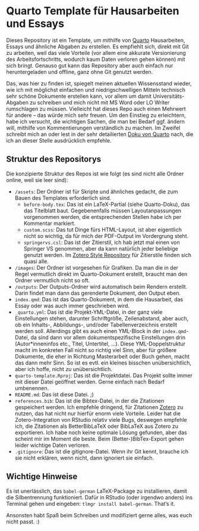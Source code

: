 # Quarto Template für Hausarbeiten und Essays

Dieses Repository ist ein Template, um mithilfe von [Quarto](https://quarto.org) Hausarbeiten, Essays und ähnliche Abgaben zu erstellen. Es empfiehlt sich, direkt mit Git zu arbeiten, weil das viele Vorteile (vor allem eine akkurate Versionierung des Arbeitsfortschritts, wodurch kaum Daten verloren gehen können) mit sich bringt. Genauso gut kann das Repository aber auch einfach nur heruntergeladen und offline, ganz ohne Git genutzt werden.

Das, was hier zu finden ist, spiegelt meinen aktuellen Wissensstand wieder, wie ich mit möglichst einfachen und niedrigschwelligen Mitteln technisch sehr schöne Dokumente erstellen kann, vor allem um damit Universitäts-Abgaben zu schreiben und mich nicht mit MS Word oder LO Writer rumschlagen zu müssen. Vielleicht hat dieses Repo auch einen Mehrwert für andere – das würde mich sehr freuen. Um den Einstieg zu erleichtern, habe ich versucht, die wichtigen Sachen, die man bei Bedarf ggf. ändern will, mithilfe von Kommentierungen verständlich zu machen. Im Zweifel schreibt mich an oder lest in der sehr detailierten [Doku von Quarto](https://quarto.org/docs/guide/) nach, die ich an dieser Stelle ausdrücklich empfehle.

## Struktur des Repositorys

Die konzipierte Struktur des Repos ist wie folgt (es sind nicht alle Ordner online, weil sie leer sind):

- `/assets`: Der Ordner ist für Skripte und ähnliches gedacht, die zum Bauen des Templates erforderlich sind.
  - `before-body.tex`: Das ist ein LaTeX-Partial (siehe Quarto-Doku), das das Titelblatt baut. Gegebenenfalls müssen Layoutanpassungen vorgenommen werden, die entsprechenden Stellen habe ich per Kommentar markiert.
  - `custom.scss`: Das tut Dinge fürs HTML-Layout, ist aber eigentlich nicht so wichtig, da für mich der PDF-Output im Vordergrung steht.
  - `springervs.csl`: Das ist der Zitierstil, ich hab jetzt mal einen von Springer VS genommen, aber da kann natürlich jeder beliebige genutzt werden. Im [Zotero Style Repository](https://www.zotero.org/styles) für Zitierstile finden sich quasi alle.
- `/images`: Der Ordner ist vorgesehen für Grafiken. Da man die in der Regel vermutlich direkt im Quarto-Dokument erstellt, braucht man den Ordner vermutlich nicht so oft.
- `/outputs`: Der Outputs-Ordner wird automatisch beim Rendern erstellt. Darin findet man dann das gerenderte Dokument, den Output eben.
- `index.qmd`: Das ist das Quarto-Dokument, in dem die Hausarbeit, das Essay oder was auch immer geschrieben wird.
- `_quarto.yml`: Das ist die Projekt-YML-Datei, in der ganz viele Einstellungen stehen, darunter Schriftgröße, Zeilenabstand, aber auch, ob ein Inhalts-, Abbildungs-, und/oder Tabellenverzeichnis erstellt werden soll. Allerdings gibt es auch einen YML-Block in der `index.qmd`-Datei, da sind dann vor allem dokumentspezifische Einstellungen drin (Autor\*inneninfos etc., Titel, Untertitel, …). Diese YML-Doppelstruktur macht im konkreten Fall nicht so richtig viel Sinn, aber für größere Dokumente, die eher in Richtung Masterarbeit oder Buch gehen, macht das dann mehr Sinn. So ist es evtl. ein kleines bisschen unübersichtlich, aber ich hoffe, nicht *zu* unübersichtlich.
- `quarto-template.Rproj`: Das ist die Projektdatei. Das Projekt sollte immer mit dieser Datei geöffnet werden. Gerne einfach nach Bedarf umbenennen.
- `README.md`: Das ist diese Datei. ;)
- `references.bib`: Das ist die Bibtex-Datei, in der die Zitationen gespeichert werden. Ich empfehle dringend, für Zitationen [Zotero](https://www.zotero.org/) zu nutzen, das hat nicht nur hierfür enorm viele Vorteile. Leider hat die Zotero-Integration von RStudio relativ viele Bugs, deswegen empfehle ich, die Zitationen als BetterBibLaTeX oder BibLaTeX aus Zotero zu exportieren. Ich habe noch keine optimale Lösung gefunden, aber das scheint mir im Moment die beste. Beim (Better-)BibTex-Export gehen leider wichtige Daten verloren.
- `.gitignore`: Das ist die gitignore-Datei. Wenn ihr Git kennt, brauche ich sie nicht erklären, wenn nicht, dann ignoriert sie einfach.

## Wichtige Hinweise

Es ist unerlässlich, das `babel-german` LaTeX-Package zu installieren, damit die Silbentrennung funktioniert. Dafür in RStudio (oder irgendwo anders) ins Terminal gehen und eingeben: `tlmgr install babel-german`. That’s it.

Ansonsten habt Spaß beim Schreiben und modifiziert gerne alles, was euch nicht passt. :)
